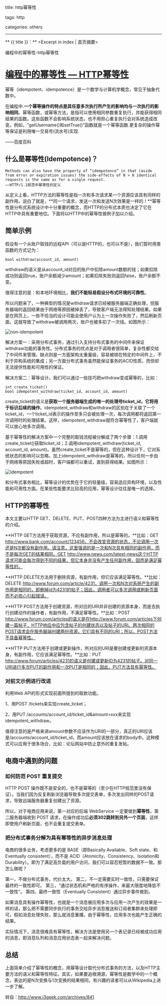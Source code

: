 title: http幂等性

tags: http

categories: others

------

** {{ title }}：** <Excerpt in index | 首页摘要>

编程中的幂等性-http幂等性

<!-- more -->

# [编程中的幂等性 — HTTP幂等性](https://www.cnblogs.com/duhuo/p/4245202.html)



幂等（idempotent、idempotence）是一个数学与计算机学概念，常见于抽象代数中。

在编程中.**一个幂等操作的特点是其任意多次执行所产生的影响均与一次执行的影响相同**。幂等函数，或幂等方法，是指可以使用相同参数重复执行，并能获得相同结果的函数。这些函数不会影响系统状态，也不用担心重复执行会对系统造成改变。例如，“getUsername()和setTrue()”函数就是一个幂等函数.更复杂的操作幂等保证是利用唯一交易号(流水号)实现.

——百度百科

## 什么是幂等性(Idempotence)？

```
Methods can also have the property of “idempotence” in that (aside from error or expiration issues) the side-effects of N > 0 identical requests is the same as for a single request.
——HTTP/1.1规范中幂等性的定义
```

从定义上看，HTTP方法的幂等性是指一次和多次请求某一个资源应该具有同样的副作用。说白了就是，**同一个请求，发送一次和发送N次效果是一样的！**幂等性是分布式系统设计中十分重要的概念，而HTTP的分布式本质也决定了它在HTTP中具有重要地位。下面将以HTTP中的幂等性做例子加以介绍。

## 简单示例

假设有一个从账户取钱的远程API（可以是HTTP的，也可以不是），我们暂时用类函数的方式记为：

```
bool withdraw(account_id, amount)
```

withdraw的语义是从account_id对应的账户中扣除amount数额的钱；如果扣除成功则返回true，账户余额减少amount；如果扣除失败则返回false，账户余额不变。

值得注意的是：和本地环境相比，**我们不能轻易假设分布式环境的可靠性**。

所以问题来了，一种典型的情况是withdraw请求已经被服务器端正确处理，但服务器端的返回结果由于网络等原因被掉丢了，导致客户端无法得知处理结果。如果是在网页上，一些不恰当的设计可能会使用户认为上一次操作失败了，然后刷新页面，这就导致了withdraw被调用两次，账户也被多扣了一次钱。如图所示：

![non-idempotent](http://cdn.i3geek.com/wp-content/uploads/auto_save_image/2015/07/033717ZKv.png)

解决方案一：采用分布式事务，通过引入支持分布式事务的中间件来保证withdraw功能的事务性。分布式事务的优点是对于调用者很简单，复杂性都交给了中间件来管理。缺点则是一方面架构太重量级，容易被绑在特定的中间件上，不利于异构系统的集成；另一方面分布式事务虽然能保证事务的ACID性质，而但却无法提供性能和可用性的保证。

解决方案二：幂等设计。我们可以通过一些技巧把withdraw变成幂等的，比如：

```
int create_ticket() 
bool idempotent_withdraw(ticket_id, account_id, amount)
```

create_ticket的语义是**获取一个服务器端生成的唯一的处理号ticket_id，它将用于标识后续的操作**。idempotent_withdraw和withdraw的区别在于关联了一个ticket_id，一个ticket_id表示的操作至多只会被处理一次，每次调用都将返回第一次调用时的处理结果。这样，idempotent_withdraw就符合幂等性了，客户端就可以放心地多次调用。

基于幂等性的解决方案中一个完整的取钱流程被分解成了两个步骤：1.调用create_ticket()获取ticket_id；2.调用idempotent_withdraw(ticket_id, account_id, amount)。虽然create_ticket不是幂等的，但在这种设计下，它对系统状态的影响可以忽略，加上idempotent_withdraw是幂等的，所以任何一步由于网络等原因失败或超时，客户端都可以重试，直到获得结果。如图所示：

![idempotent](http://cdn.i3geek.com/wp-content/uploads/auto_save_image/2015/07/033718EYW.png)

和分布式事务相比，幂等设计的优势在于它的轻量级，容易适应异构环境，以及性能和可用性方面。在某些性能要求比较高的应用，幂等设计往往是唯一的选择。

## HTTP的幂等性

本文主要以HTTP GET、DELETE、PUT、POST四种方法为主进行语义和幂等性的介绍。

**HTTP GET方法用于获取资源，不应有副作用，所以是幂等的。**比如：GET http://www.bank.com/account/123456，不会改变资源的状态，不论调用一次还是N次都没有副作用。请注意，这里强调的是一次和N次具有相同的副作用，而不是每次GET的结果相同。GET http://www.news.com/latest-news这个HTTP请求可能会每次得到不同的结果，但它本身并没有产生任何副作用，因而是满足幂等性的。

**HTTP DELETE方法用于删除资源，有副作用，但它应该满足幂等性。**比如：DELETE http://www.forum.com/article/4231，调用一次和N次对系统产生的副作用是相同的，即删掉id为4231的帖子；因此，调用者可以多次调用或刷新页面而不必担心引起错误。

**HTTP POST方法用于创建资源，所对应的URI并非创建的资源本身，而是去执行创建动作的操作者，有副作用，不满足幂等性。**比如：POST http://www.forum.com/articles的语义是在http://www.forum.com/articles下创建一篇帖子，HTTP响应中应包含帖子的创建状态以及帖子的URI。两次相同的POST请求会在服务器端创建两份资源，它们具有不同的URI；所以，POST方法不具备幂等性。

**HTTP PUT方法用于创建或更新操作，所对应的URI是要创建或更新的资源本身，有副作用，它应该满足幂等性。**比如：PUT http://www.forum/articles/4231的语义是创建或更新ID为4231的帖子。对同一URI进行多次PUT的副作用和一次PUT是相同的；因此，PUT方法具有幂等性。

### 对前文示例进行改进

利用Web API的形式实现前面所提到的取款功能。

1、用POST /tickets来实现create_ticket；

2、用PUT /accounts/account_id/ticket_id&amount=xxx来实现idempotent_withdraw。

值得注意的是严格来讲amount参数不应该作为URI的一部分，真正的URI应该是/accounts/account_id/ticket_id，而amount应该放在请求的body中。这种模式可以应用于很多场合，比如：论坛网站中防止意外的重复发帖。

## 电商中遇到的问题

### 如何防范 POST 重复提交

HTTP POST 操作既不是安全的，也不是幂等的（至少在HTTP规范里没有保证）。当我们因为反复刷新浏览器导致多次提交表单，多次发出同样的POST请求，导致远端服务器重复创建出了资源。

所以，对于电商应用来说，第一对应的后端 WebService 一定要做到**幂等性**，第二服务器端收到 POST 请求，在操作成功后**必须302跳转到另外一个页面**，这样即使用户刷新页面，也不会重复提交表单。

### 把分布式事务分解为具有幂等性的异步消息处理

电商的很多业务，考虑更多的是 BASE（即Basically Available、Soft state、和Eventually consistent），而不是 ACID（Atomicity、Consistency、Isolation和 Durability）。即为了满足高负载的用户访问，我们可以容忍短暂的数据不一致。那怎么做呢？

第一，不做分布式事务，代价太大。
第二，不一定需要实时一致性，只需要保证最终的一致性即可。
第三，“通过状态机和严格的有序操作，来最大限度地降低不一致性”。
第四，最终一致性（Eventually Consistent）通过异步事件做到。

如果消息具有操作幂等性，也就是一个消息被应用多次与应用一次产生的效果是一样的话，那么把不需要同步执行的事务交给异步消息推送和订阅者集群来处理即可。假如消息处理失败，那么就消息重播，由于幂等性，应用多次也能产生正确的结果。

实际情况下，消息很难具有幂等性，解决方法是使用另一个表记录已经被成功应用的消息，即消息队列和消息应用状态表一起来解决问题。

## 总结

上面简单介绍了幂等性的概念，用幂等设计取代分布式事务的方法，以及HTTP主要方法的语义和幂等性特征。其实，如果要追根溯源，幂等性是数学中的一个概念，表达的是N次变换与1次变换的结果相同，有兴趣的读者可以从Wikipedia上进一步了解。

转自：http://www.i3geek.com/archives/841